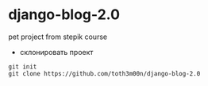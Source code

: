 # django-blog-2.0
pet project from stepik course

+ склонировать проект

```
git init
git clone https://github.com/toth3m00n/django-blog-2.0
```
